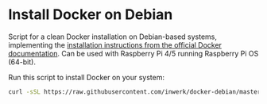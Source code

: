# Install Docker on Debian
Script for a clean Docker installation on Debian-based systems, implementing the [installation instructions from the official Docker documentation](https://docs.docker.com/engine/install/debian/).
Can be used with Raspberry Pi 4/5 running Raspberry Pi OS (64-bit).


Run this script to install Docker on your system:
```bash
curl -sSL https://raw.githubusercontent.com/inwerk/docker-debian/master/install-docker.sh | sudo bash
```

